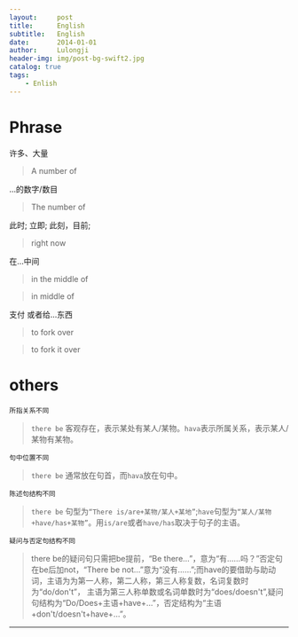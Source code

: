```yaml
---
layout:     post
title:      English
subtitle:   English
date:       2014-01-01
author:     Lulongji
header-img: img/post-bg-swift2.jpg
catalog: true
tags:
    - Enlish
---
```


# Phrase

许多、大量

>A number of  

...的数字/数目

>The number of

此时; 立即; 此刻，目前;

>right now

在...中间

>in the middle of 

>in middle of

支付 或者给...东西

>to fork over

>to fork it over


# others

```所指关系不同```

> ```there be``` 客观存在，表示某处有某人/某物。```hava```表示所属关系，表示某人/某物有某物。

```句中位置不同```

> ```there be``` 通常放在句首，而```hava```放在句中。

```陈述句结构不同```

> ```there be``` 句型为```“There is/are+某物/某人+某地”```;```have```句型为```“某人/某物+have/has+某物”```。用```is/are```或者```have/has```取决于句子的主语。

```疑问与否定句结构不同```
> there be的疑问句只需把be提前，“Be there…”，意为“有……吗？”否定句在be后加not，“There be not…”意为“没有……”;而have的要借助与助动词，主语为为第一人称，第二人称，第三人称复数，名词复数时为“do/don't”， 主语为第三人称单数或名词单数时为“does/doesn't”,疑问句结构为“Do/Does+主语+have+…”，否定结构为“主语+don't/doesn't+have+…”。

--- 

